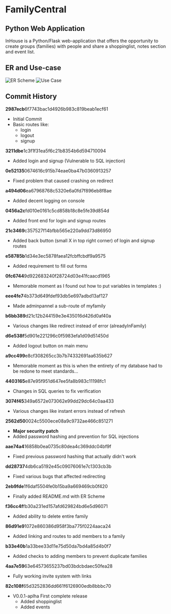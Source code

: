 # FamilyCentral
Python Web Application
---

InHouse is a Python/Flask web-application that offers the opportunity to create groups (families) with people and share a shoppinglist, notes section and event list.

## ER and Use-case
![ER Scheme](https://i.postimg.cc/PqFqTHb0/ERWebApp.png)
![Use Case](https://i.postimg.cc/5NcM0yff/UseCase.png)

## Commit History
**2987ecb**6f7743bac1d4926b983c819beab1ecf61
- Initial Commit
- Basic routes like:
	- login
	- logout
	- signup

**3211dbe**1c3f1f31ea5f6c21b8354b6d594710094
- Added login and signup (Vulnerable to SQL injection)

**0e52135**0674616c915b74eae0ba47b0360913257
- Fixed problem that caused crashing on redirect

**a494d06**ea67968768c5320e6a0fd7f896eb8f8ae
- Added decent logging on console

**0456a2c**fd010e0161c5cd858b18c8e5fe39d854d
- Added front end for login and signup routes

**21c3469**c357527f14bfbb565e220a9dd73d86950
- Added back button (small X in top right corner) of login and signup routes

**e58785b**1d34e3ec5878faea12fcbffcbdf9a9575
- Added requirement to fill out forms

**0fc6744**9d922683240f28724d03e41fcaacd1965
- Memorable moment as I found out how to put variables in templates :)

**eee4fe7**4b373d649fdef93db5e697adbd13af127
- Made adminpannel a sub-route of myfamily

**b6bb389**d21c12b244159e3e435016d426d0af40a
- Various changes like redirect instead of error (alreadyInFamily)

**d6e538f**5d901e221296c0f5983efa1d09d51450d
- Added logout button on main menu

**a9cc499**e8cf308265cc3b7b74332691aa635b627
- Memorable moment as this is when the entirety of my database had to be redone to meet standards...

**4403165**e87e95f951d647ee5fa8b983c11198fc1
- Changes in SQL queries to fix verification

**3074f45**349a6572e073062e99dd29dc64c0aa433
- Various changes like instant errors instead of refresh

**2562d50**0024c5500ece08a9c9732ae466c851271
- **Major security patch**
- Added password hashing and prevention for SQL injections 

**aae74a4**16858b0ea0735c80dea4c369ddc04bf9f
- Fixed previous password hashing that actually didn't work

**dd28737**4db6ca5192e45c09076061e7c1303cb3b
- Fixed various bugs that affected redirecting

**2eb9fde**1f6daf5504fe0b15ba9a669469cb0f420
- Finally added README.md with ER Scheme

**f36cc4f**fb30a231ed157afd629824bd6e5d96071
- Added ability to delete entire family

**86d91e9**1072e860386d958f3ba775f0224aaca24
- Added linking and routes to add members to a family

**b33e40b**1a33bee33d11e75d50da7bd4a85d4b0f7
- Added checks to adding members to prevent duplicate families

**4aa7e59**63e64573655237bd03bdcbdaec50fea28
- Fully working invite system with links

**82c108f**65d3252836dd661f6126900edb8bbbc70
- V0.0.1-aplha First complete release
	- Added shoppinglist
	- Added events
